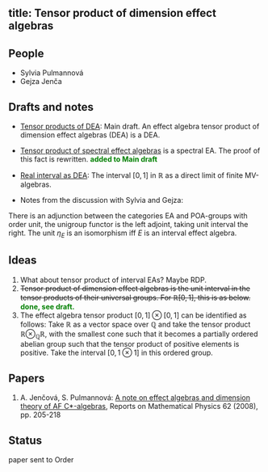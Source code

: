 title: Tensor product of dimension effect algebras
---
## People

* Sylvia Pulmannová
* Gejza Jenča


## Drafts and notes

* [Tensor products of DEA](tpdea/main_file.pdf): Main draft. An effect algebra tensor product of dimension effect algebras (DEA) is a DEA. 

* [Tensor product of spectral effect algebras](tpdea/note_tensorMV.pdf) is a spectral EA. The proof of this fact is rewritten. <span style="color:green"> **added to Main draft**</span>

* [Real interval as DEA](tpdea/note_interval.pdf): The interval $[0,1]$ in $\mathbb R$ as a direct limit of finite MV-algebras.

* Notes from the discussion with Sylvia and Gejza: 
 
There is an adjunction between the categories EA and POA-groups  with order unit, the unigroup functor is the left adjoint, taking unit interval the right.
The unit $\eta_E$ is an isomorphism iff $E$ is an interval effect algebra.



## Ideas

1. What about tensor product of interval EAs? Maybe RDP.
1. <del>Tensor product of dimension effect algebras is the unit interval in the tensor products of their universal groups. For $\mathbb R[0,1]$, this is as below. </del> 
<span style="color:green"> **done, see  draft.**</span>
1. The effect algebra tensor product   $[0,1]\otimes [0,1]$ can be identified as follows:  Take $\mathbb R$ as a vector space over $\mathbb Q$ and take the tensor product $\mathbb R\otimes_{\mathbb Q}\mathbb R$, with the smallest cone such that it becomes a partially ordered abelian group such that the tensor product of positive elements is positive.  Take the interval $[0,1\otimes 1]$ in this ordered group. 


## Papers

1. A. Jenčová, S. Pulmannová: [A note on effect algebras and dimension theory of AF C*-algebras](/static/pdf/ROMP08.pdf), Reports on Mathematical Physics 62 (2008), pp. 205-218 

## Status

paper sent to Order